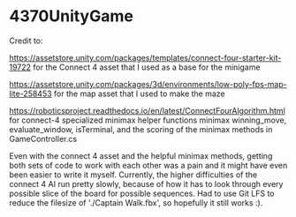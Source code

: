 # 4370UnityGame

Credit to:

https://assetstore.unity.com/packages/templates/connect-four-starter-kit-19722 for the Connect 4 asset that I used as a base for the minigame

https://assetstore.unity.com/packages/3d/environments/low-poly-fps-map-lite-258453 for the map asset that I used to make the maze

https://roboticsproject.readthedocs.io/en/latest/ConnectFourAlgorithm.html for connect-4 specialized minimax helper functions minimax winning_move, evaluate_window, isTerminal, and the scoring of the minimax methods in GameController.cs


Even with the connect 4 asset and the helpful minimax methods, getting both sets of code to work with each other was a pain and it might have even been easier to write it myself. Currently, the higher difficulties of the connect 4 AI run pretty slowly, because of how it has to look through every possible slice of the board for possible sequences. Had to use Git LFS to reduce the filesize of './Captain Walk.fbx', so hopefully it still works :).